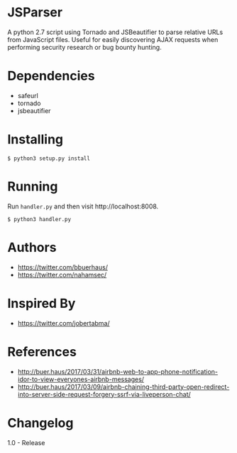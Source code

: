 # JSParser

A python 2.7 script using Tornado and JSBeautifier to parse relative URLs from JavaScript files. Useful for easily discovering AJAX requests when performing security research or bug bounty hunting.

# Dependencies

- safeurl
- tornado
- jsbeautifier

# Installing

```
$ python3 setup.py install
```

# Running

Run `handler.py` and then visit http://localhost:8008.

```
$ python3 handler.py
```

# Authors

- https://twitter.com/bbuerhaus/
- https://twitter.com/nahamsec/

# Inspired By

- https://twitter.com/jobertabma/

# References

 - http://buer.haus/2017/03/31/airbnb-web-to-app-phone-notification-idor-to-view-everyones-airbnb-messages/
 - http://buer.haus/2017/03/09/airbnb-chaining-third-party-open-redirect-into-server-side-request-forgery-ssrf-via-liveperson-chat/

# Changelog

1.0 - Release
